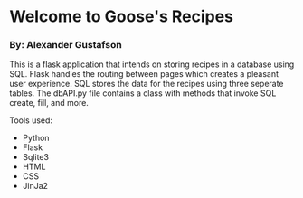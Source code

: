 # Welcome to Goose's Recipes
### By: Alexander Gustafson

This is a flask application that intends on storing recipes in a database
using SQL. Flask handles the routing between pages which creates a pleasant
user experience. SQL stores the data for the recipes using three seperate tables.
The dbAPI.py file contains a class with methods that invoke SQL create, fill, and more.

Tools used:
- Python
- Flask
- Sqlite3
- HTML
- CSS
- JinJa2